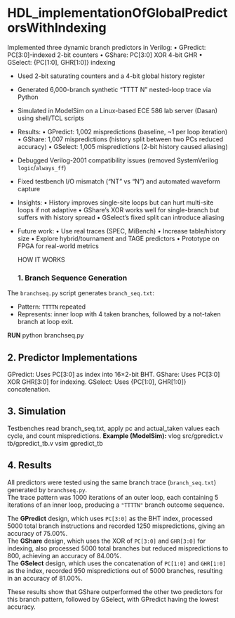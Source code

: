 # HDL_implementationOfGlobalPredictorsWithIndexing

 Implemented three dynamic branch predictors in Verilog:
  • GPredict: PC[3:0]-indexed 2-bit counters
  • GShare: PC[3:0] XOR 4-bit GHR
  • GSelect: {PC[1:0], GHR[1:0]} indexing
- Used 2-bit saturating counters and a 4-bit global history register
- Generated 6,000-branch synthetic “TTTT N” nested-loop trace via Python
- Simulated in ModelSim on a Linux-based ECE 586 lab server (Dasan) using shell/TCL scripts
- Results:
  • GPredict: 1,002 mispredictions (baseline, ~1 per loop iteration)
  • GShare: 1,007 mispredictions (history split between two PCs reduced accuracy)
  • GSelect: 1,005 mispredictions (2-bit history caused aliasing)
- Debugged Verilog-2001 compatibility issues (removed SystemVerilog `logic`/`always_ff`)
- Fixed testbench I/O mismatch (“NT” vs “N”) and automated waveform capture
- Insights:
  • History improves single-site loops but can hurt multi-site loops if not adaptive
  • GShare’s XOR works well for single-branch but suffers with history spread
  • GSelect’s fixed split can introduce aliasing
- Future work:
  • Use real traces (SPEC, MiBench)
  • Increase table/history size
  • Explore hybrid/tournament and TAGE predictors
  • Prototype on FPGA for real-world metrics
  
  HOW IT WORKS
  ### 1. Branch Sequence Generation
The `branchseq.py` script generates `branch_seq.txt`:
- Pattern: `TTTTN` repeated
- Represents: inner loop with 4 taken branches, followed by a not-taken branch at loop exit.

**RUN**
python branchseq.py

## 2. Predictor Implementations
GPredict: Uses PC[3:0] as index into 16×2-bit BHT.
GShare: Uses PC[3:0] XOR GHR[3:0] for indexing.
GSelect: Uses {PC[1:0], GHR[1:0]} concatenation.

## 3. Simulation
Testbenches read branch_seq.txt, apply pc and actual_taken values each cycle, and count mispredictions.
**Example (ModelSim):**
vlog src/gpredict.v tb/gpredict_tb.v
vsim gpredict_tb

## 4. Results

All predictors were tested using the same branch trace (`branch_seq.txt`) generated by `branchseq.py`.  
The trace pattern was 1000 iterations of an outer loop, each containing 5 iterations of an inner loop, producing a `"TTTTN"` branch outcome sequence.

The **GPredict** design, which uses `PC[3:0]` as the BHT index, processed 5000 total branch instructions and recorded 1250 mispredictions, giving an accuracy of 75.00%.  
The **GShare** design, which uses the XOR of `PC[3:0]` and `GHR[3:0]` for indexing, also processed 5000 total branches but reduced mispredictions to 800, achieving an accuracy of 84.00%.  
The **GSelect** design, which uses the concatenation of `PC[1:0]` and `GHR[1:0]` as the index, recorded 950 mispredictions out of 5000 branches, resulting in an accuracy of 81.00%.

These results show that GShare outperformed the other two predictors for this branch pattern, followed by GSelect, with GPredict having the lowest accuracy.



